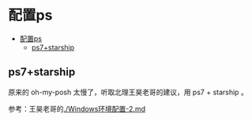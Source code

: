 # 配置ps

<!-- @import "[TOC]" {cmd="toc" depthFrom=1 depthTo=6 orderedList=false} -->

<!-- code_chunk_output -->

- [配置ps](#配置ps)
  - [ps7+starship](#ps7starship)

<!-- /code_chunk_output -->

## ps7+starship
原来的 oh-my-posh 太慢了，听取北理王昊老哥的建议，用 ps7 + starship 。

参考：王昊老哥的[./Windows环境配置-2.md](./Windows环境配置-2.md)